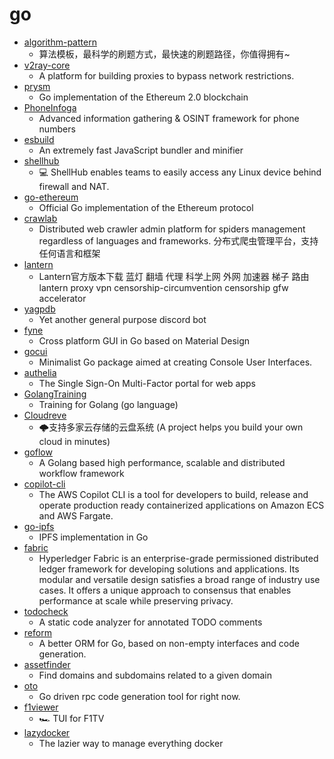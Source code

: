 # go
- [algorithm-pattern](https://github.com/greyireland/algorithm-pattern)
  - 算法模板，最科学的刷题方式，最快速的刷题路径，你值得拥有~
- [v2ray-core](https://github.com/v2ray/v2ray-core)
  - A platform for building proxies to bypass network restrictions.
- [prysm](https://github.com/prysmaticlabs/prysm)
  - Go implementation of the Ethereum 2.0 blockchain
- [PhoneInfoga](https://github.com/sundowndev/PhoneInfoga)
  - Advanced information gathering & OSINT framework for phone numbers
- [esbuild](https://github.com/evanw/esbuild)
  - An extremely fast JavaScript bundler and minifier
- [shellhub](https://github.com/shellhub-io/shellhub)
  - 💻 ShellHub enables teams to easily access any Linux device behind firewall and NAT.
- [go-ethereum](https://github.com/ethereum/go-ethereum)
  - Official Go implementation of the Ethereum protocol
- [crawlab](https://github.com/crawlab-team/crawlab)
  - Distributed web crawler admin platform for spiders management regardless of languages and frameworks. 分布式爬虫管理平台，支持任何语言和框架
- [lantern](https://github.com/getlantern/lantern)
  - Lantern官方版本下载 蓝灯 翻墙 代理 科学上网 外网 加速器 梯子 路由 lantern proxy vpn censorship-circumvention censorship gfw accelerator
- [yagpdb](https://github.com/jonas747/yagpdb)
  - Yet another general purpose discord bot
- [fyne](https://github.com/fyne-io/fyne)
  - Cross platform GUI in Go based on Material Design
- [gocui](https://github.com/jroimartin/gocui)
  - Minimalist Go package aimed at creating Console User Interfaces.
- [authelia](https://github.com/authelia/authelia)
  - The Single Sign-On Multi-Factor portal for web apps
- [GolangTraining](https://github.com/GoesToEleven/GolangTraining)
  - Training for Golang (go language)
- [Cloudreve](https://github.com/cloudreve/Cloudreve)
  - 🌩支持多家云存储的云盘系统 (A project helps you build your own cloud in minutes)
- [goflow](https://github.com/faasflow/goflow)
  - A Golang based high performance, scalable and distributed workflow framework
- [copilot-cli](https://github.com/aws/copilot-cli)
  - The AWS Copilot CLI is a tool for developers to build, release and operate production ready containerized applications on Amazon ECS and AWS Fargate.
- [go-ipfs](https://github.com/ipfs/go-ipfs)
  - IPFS implementation in Go
- [fabric](https://github.com/hyperledger/fabric)
  - Hyperledger Fabric is an enterprise-grade permissioned distributed ledger framework for developing solutions and applications. Its modular and versatile design satisfies a broad range of industry use cases. It offers a unique approach to consensus that enables performance at scale while preserving privacy.
- [todocheck](https://github.com/preslavmihaylov/todocheck)
  - A static code analyzer for annotated TODO comments
- [reform](https://github.com/go-reform/reform)
  - A better ORM for Go, based on non-empty interfaces and code generation.
- [assetfinder](https://github.com/tomnomnom/assetfinder)
  - Find domains and subdomains related to a given domain
- [oto](https://github.com/pacedotdev/oto)
  - Go driven rpc code generation tool for right now.
- [f1viewer](https://github.com/SoMuchForSubtlety/f1viewer)
  - 🏎️ TUI for F1TV
- [lazydocker](https://github.com/jesseduffield/lazydocker)
  - The lazier way to manage everything docker
